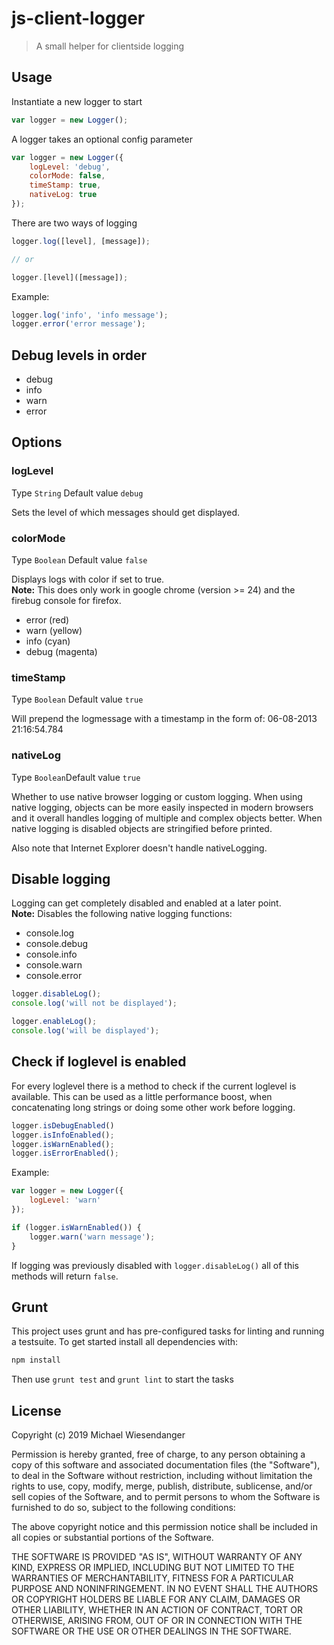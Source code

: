 # js-client-logger

> A small helper for clientside logging

## Usage

Instantiate a new logger to start

```js
var logger = new Logger();
```

A logger takes an optional config parameter

```js
var logger = new Logger({
    logLevel: 'debug',
    colorMode: false,
    timeStamp: true,
    nativeLog: true
});
```

There are two ways of logging

```js
logger.log([level], [message]);

// or

logger.[level]([message]);
```

Example:

```js
logger.log('info', 'info message');
logger.error('error message');
```

## Debug levels in order

- debug
- info
- warn
- error

## Options

### logLevel

Type `String` Default value `debug`

Sets the level of which messages should get displayed.

### colorMode

Type `Boolean` Default value `false`

Displays logs with color if set to true.  
**Note:** This does only work in google chrome (version >= 24) and the firebug console for firefox.

- error (red)
- warn (yellow)
- info (cyan)
- debug (magenta)

### timeStamp

Type `Boolean` Default value `true`

Will prepend the logmessage with a timestamp in the form of: 06-08-2013 21:16:54.784

### nativeLog

Type `Boolean`Default value `true`

Whether to use native browser logging or custom logging. When using native logging, objects can be more easily inspected in modern browsers and it overall handles logging of multiple and complex objects better. When native logging is disabled objects are stringified before printed.

Also note that Internet Explorer doesn't handle nativeLogging.

## Disable logging

Logging can get completely disabled and enabled at a later point.  
**Note:** Disables the following native logging functions:

- console.log
- console.debug
- console.info
- console.warn
- console.error

```js
logger.disableLog();
console.log('will not be displayed');

logger.enableLog();
console.log('will be displayed');
```

## Check if loglevel is enabled

For every loglevel there is a method to check if the current loglevel is available. This can be used as a little performance boost,
when concatenating long strings or doing some other work before logging.

```js
logger.isDebugEnabled()
logger.isInfoEnabled();
logger.isWarnEnabled();
logger.isErrorEnabled();
```
Example:

```js
var logger = new Logger({
    logLevel: 'warn'
});

if (logger.isWarnEnabled()) {
    logger.warn('warn message');
}
```

If logging was previously disabled with `logger.disableLog()` all of this methods will return `false`.

## Grunt
This project uses grunt and has pre-configured tasks for linting and running a testsuite. To get started install all dependencies with:

```js
npm install
```

Then use `grunt test` and `grunt lint` to start the tasks

## License

Copyright (c) 2019 Michael Wiesendanger

Permission is hereby granted, free of charge, to any person obtaining
a copy of this software and associated documentation files (the
"Software"), to deal in the Software without restriction, including
without limitation the rights to use, copy, modify, merge, publish,
distribute, sublicense, and/or sell copies of the Software, and to
permit persons to whom the Software is furnished to do so, subject to
the following conditions:

The above copyright notice and this permission notice shall be
included in all copies or substantial portions of the Software.

THE SOFTWARE IS PROVIDED "AS IS", WITHOUT WARRANTY OF ANY KIND,
EXPRESS OR IMPLIED, INCLUDING BUT NOT LIMITED TO THE WARRANTIES OF
MERCHANTABILITY, FITNESS FOR A PARTICULAR PURPOSE AND
NONINFRINGEMENT. IN NO EVENT SHALL THE AUTHORS OR COPYRIGHT HOLDERS BE
LIABLE FOR ANY CLAIM, DAMAGES OR OTHER LIABILITY, WHETHER IN AN ACTION
OF CONTRACT, TORT OR OTHERWISE, ARISING FROM, OUT OF OR IN CONNECTION
WITH THE SOFTWARE OR THE USE OR OTHER DEALINGS IN THE SOFTWARE.
